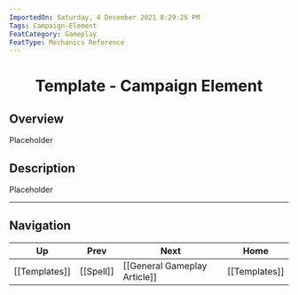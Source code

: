```yaml
---
ImportedOn: Saturday, 4 December 2021 8:29:25 PM
Tags: Campaign-Element
FeatCategory: Gameplay
FeatType: Mechanics Reference
---
```

# <center>Template - Campaign Element</center>

## Overview

Placeholder

## Description

Placeholder


---
## Navigation
| Up | Prev | Next | Home |
|----|------|------|------|
| [[Templates]] | [[Spell]] | [[General Gameplay Article]] | [[Templates]] |
